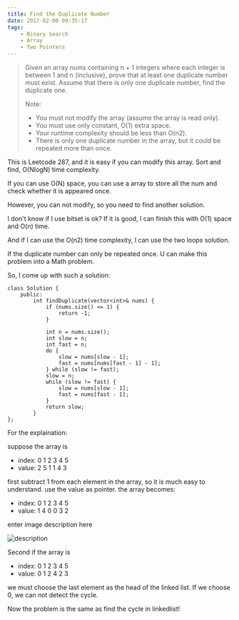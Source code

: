 ```yaml
---
title: Find the Duplicate Number
date: 2017-02-08 09:35:17
tags:
    - Binary Search
    - Array
    - Two Pointers
---
```


> Given an array nums containing n + 1 integers where each integer is between 1 and n (inclusive), prove that at least one duplicate number must exist. Assume that there is only one duplicate number, find the duplicate one.
>
> Note:
>  + You must not modify the array (assume the array is read only).
>  + You must use only constant, O(1) extra space.
>  + Your runtime complexity should be less than O(n2).
>  + There is only one duplicate number in the array, but it could be repeated more than once.

<!--more-->

This is Leetcode 287, and it is easy if you can modify this array. Sort and find, O(NlogN) time complexity.

If you can use O(N) space, you can use a array to store all the num and check whether it is appeared once.

However, you can not modify, so you need to find another solution.

I don't know if I use bitset is ok? If it is good, I can finish this with O(1) space and O(n) time.

And if I can use the O(n2) time complexity, I can use the two loops solution.

If the duplicate number can only be repeated once. U can make this problem into a Math problem.

So, I come up with such a solution:

```
class Solution {
    public:
        int findDuplicate(vector<int>& nums) {
            if (nums.size() <= 1) {
                return -1;
            }

            int n = nums.size();
            int slow = n;
            int fast = n;
            do {
                slow = nums[slow - 1];
                fast = nums[nums[fast - 1] - 1];
            } while (slow != fast);
            slow = n;
            while (slow != fast) {
                slow = nums[slow - 1];
                fast = nums[fast - 1];
            }
            return slow;
        }
};
```

For the explaination:

suppose the array is

 + index: 0 1 2 3 4 5
 + value: 2 5 1 1 4 3

first subtract 1 from each element in the array, so it is much easy to understand.
use the value as pointer. the array becomes:
 
 + index: 0 1 2 3 4 5
 + value: 1 4 0 0 3 2

enter image description here

![description](http://cyukang.com/images/cycle3.png)

Second if the array is

 + index: 0 1 2 3 4 5
 + value: 0 1 2 4 2 3

we must choose the last element as the head of the linked list. If we choose 0, we can not detect the cycle.

Now the problem is the same as find the cycle in linkedlist!
